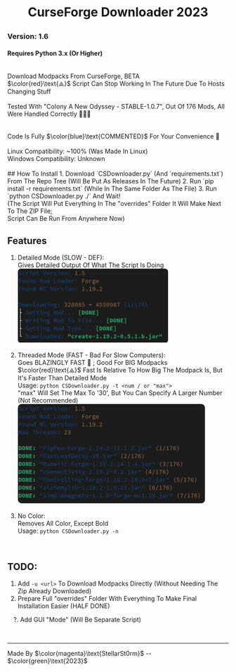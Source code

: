 # <p align="center">CurseForge Downloader 2023</p>

### Version: 1.6
#### Requires Python 3.x (Or Higher)
<br>
Download Modpacks From CurseForge, BETA
<br>
$\color{red}\text{⟁}$ Script Can Stop Working In The Future Due To Hosts Changing Stuff
<br>
<br>
Tested With "Colony A New Odyssey - STABLE-1.0.7", Out Of 176 Mods, All Were Handled Correctly 🥳🥳🥳
<br>
<br>
<br>
Code Is Fully $\color{blue}\text{COMMENTED}$ For Your Convenience 🚀
<br>
<br>
Linux Compatibility: ~100% (Was Made In Linux)
<br>Windows Compatibility: Unknown
<br>
<br>
## How To Install
1. Download `CSDownloader.py` (And `requirements.txt`) From The Repo Tree (Will Be Put As Releases In The Future)
2. Run `pip install -r requirements.txt` (While In The Same Folder As The File)
3. Run `python CSDownloader.py ./<path-to-modpack>` And Wait!
   <br>(The Script Will Put Everything In The "overrides" Folder It Will Make Next To The ZIP File;
   <br>Script Can Be Run From Anywhere Now)

<br>

## Features
   1. Detailed Mode (SLOW - DEF):
      <br>Gives Detailed Output Of What The Script Is Doing
      <br>![DetailedMode](https://github.com/StellarSt0rm/CurseForgeDownloader2023/blob/b2ab628dab5f163cb7f609a015f3b2c408b4e312/README-RES/DetailedM.png)
      <br>
      <br>
   2. Threaded Mode (FAST - Bad For Slow Computers):
      <br>Goes BLAZINGLY FAST 🚀 ; Good For BIG Modpacks
      <br>$\color{red}\text{⟁}$ Fast Is Relative To How Big The Modpack Is, But It's Faster Than Detailed Mode
      <br>Usage: `python CSDownloader.py -t <num / or "max">`
      <br>"max" Will Set The Max To '30', But You Can Specify A Larger Number (Not Recommended)
      <br>![ThreadedMode](https://github.com/StellarSt0rm/CurseForgeDownloader2023/blob/b2ab628dab5f163cb7f609a015f3b2c408b4e312/README-RES/ThreadedM.png)
      <br>
      <br>
   3. No Color:
      <br>Removes All Color, Except Bold
      <br>Usage: `python CSDownloader.py -n`
   
<br>

## TODO:
   1. Add `-u <url>` To Download Modpacks Directly (Without Needing The Zip Already Downloaded)
   2. Prepare Full "overrides" Folder With Everything To Make Final Installation Easier (HALF DONE)
      
    ?. Add GUI "Mode" (Will Be Separate Script)

<br>

---
Made By $\color{magenta}\text{StellarSt0rm}$ -- $\color{green}\text{2023}$
